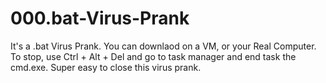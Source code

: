 # 000.bat-Virus-Prank
It's a .bat Virus Prank. You can downlaod on a VM, or your Real Computer. To stop,  use Ctrl + Alt + Del and go to task manager and end task the cmd.exe. Super easy to close this virus prank.
